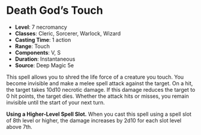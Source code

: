 # Death God’s Touch

- **Level**: 7 necromancy
- **Classes**: Cleric, Sorcerer, Warlock, Wizard
- **Casting Time**: 1 action
- **Range**: Touch
- **Components**: V, S
- **Duration**: Instantaneous
- **Source**: Deep Magic 5e

This spell allows you to shred the life force of a creature you touch. You become invisible and make a melee spell attack against the target. On a hit, the target takes 10d10 necrotic damage. If this damage reduces the target to 0 hit points, the target dies. Whether the attack hits or misses, you remain invisible until the start of your next turn.

**Using a Higher-Level Spell Slot.** When you cast this spell using a spell slot of 8th level or higher, the damage increases by 2d10 for each slot level above 7th.
